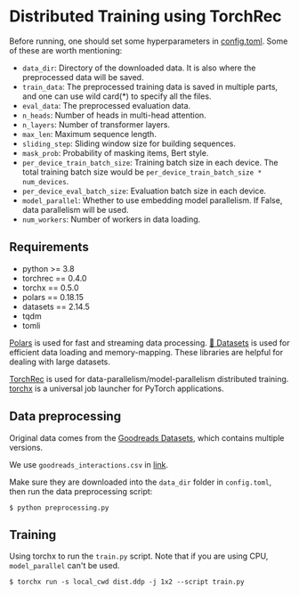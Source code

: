 # Distributed Training using TorchRec

Before running, one should set some hyperparameters in [config.toml](https://github.com/massquantity/tdfo/blob/main/torchrec/config.toml). Some of these are worth mentioning:

+ `data_dir`: Directory of the downloaded data. It is also where the preprocessed data will be saved.
+ `train_data`: The preprocessed training data is saved in multiple parts, and one can use wild card(*) to specify all the files.
+ `eval_data`: The preprocessed evaluation data.
+ `n_heads`: Number of heads in multi-head attention.
+ `n_layers`: Number of transformer layers.
+ `max_len`: Maximum sequence length.
+ `sliding_step`: Sliding window size for building sequences.
+ `mask_prob`: Probability of masking items, Bert style.
+ `per_device_train_batch_size`: Training batch size in each device. The total training batch size would be `per_device_train_batch_size * num_devices`.
+ `per_device_eval_batch_size`: Evaluation batch size in each device.
+ `model_parallel`: Whether to use embedding model parallelism. If False, data parallelism will be used.
+ `num_workers`: Number of workers in data loading.



## Requirements

+ python >= 3.8
+ torchrec == 0.4.0
+ torchx == 0.5.0
+ polars == 0.18.15
+ datasets == 2.14.5
+ tqdm
+ tomli

[Polars](https://github.com/pola-rs/polars) is used for fast and streaming data processing. [🤗 Datasets](https://github.com/huggingface/datasets) is used for efficient data loading and memory-mapping. These libraries are helpful for dealing with large datasets.

[TorchRec](https://github.com/pytorch/torchrec) is used for data-parallelism/model-parallelism distributed training. 
[torchx](https://github.com/pytorch/torchx) is a universal job launcher for PyTorch applications.



## Data preprocessing

Original data comes from the [Goodreads Datasets](https://github.com/MengtingWan/goodreads), which contains multiple versions.

We use `goodreads_interactions.csv` in [link](https://sites.google.com/eng.ucsd.edu/ucsdbookgraph/shelves).

Make sure they are downloaded into the `data_dir` folder in `config.toml`, then run the data preprocessing script:

```shell
$ python preprocessing.py
```


## Training

Using torchx to run the `train.py` script. 
Note that if you are using CPU, `model_parallel` can't be used.

```shell
$ torchx run -s local_cwd dist.ddp -j 1x2 --script train.py
```
